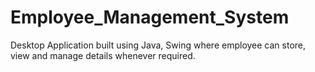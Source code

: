 # Employee_Management_System
Desktop Application built using Java, Swing where employee can store, view and manage details whenever required.
